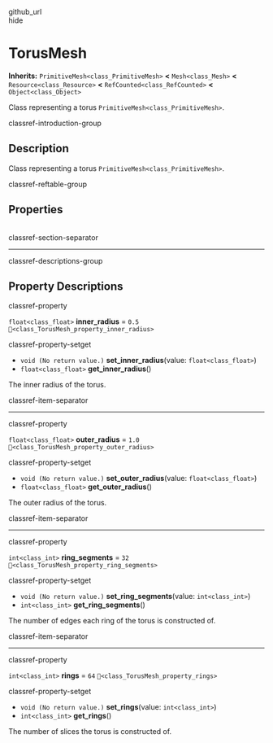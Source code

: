 github\_url  
hide

# TorusMesh

**Inherits:** `PrimitiveMesh<class_PrimitiveMesh>` **&lt;**
`Mesh<class_Mesh>` **&lt;** `Resource<class_Resource>` **&lt;**
`RefCounted<class_RefCounted>` **&lt;** `Object<class_Object>`

Class representing a torus `PrimitiveMesh<class_PrimitiveMesh>`.

classref-introduction-group

## Description

Class representing a torus `PrimitiveMesh<class_PrimitiveMesh>`.

classref-reftable-group

## Properties

<table>
<tbody>
<tr>
</tr>
<tr>
</tr>
<tr>
</tr>
<tr>
</tr>
</tbody>
</table>

classref-section-separator

------------------------------------------------------------------------

classref-descriptions-group

## Property Descriptions

classref-property

`float<class_float>` **inner\_radius** = `0.5`
`🔗<class_TorusMesh_property_inner_radius>`

classref-property-setget

-   `void (No return value.)` **set\_inner\_radius**(value:
    `float<class_float>`)
-   `float<class_float>` **get\_inner\_radius**()

The inner radius of the torus.

classref-item-separator

------------------------------------------------------------------------

classref-property

`float<class_float>` **outer\_radius** = `1.0`
`🔗<class_TorusMesh_property_outer_radius>`

classref-property-setget

-   `void (No return value.)` **set\_outer\_radius**(value:
    `float<class_float>`)
-   `float<class_float>` **get\_outer\_radius**()

The outer radius of the torus.

classref-item-separator

------------------------------------------------------------------------

classref-property

`int<class_int>` **ring\_segments** = `32`
`🔗<class_TorusMesh_property_ring_segments>`

classref-property-setget

-   `void (No return value.)` **set\_ring\_segments**(value:
    `int<class_int>`)
-   `int<class_int>` **get\_ring\_segments**()

The number of edges each ring of the torus is constructed of.

classref-item-separator

------------------------------------------------------------------------

classref-property

`int<class_int>` **rings** = `64` `🔗<class_TorusMesh_property_rings>`

classref-property-setget

-   `void (No return value.)` **set\_rings**(value: `int<class_int>`)
-   `int<class_int>` **get\_rings**()

The number of slices the torus is constructed of.
